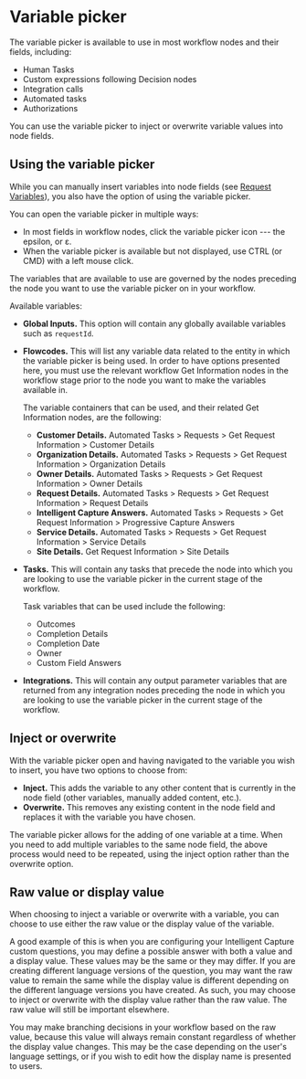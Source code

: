 # Variable picker
The variable picker is available to use in most workflow nodes and their fields, including:
* Human Tasks
* Custom expressions following Decision nodes
* Integration calls
* Automated tasks
* Authorizations

You can use the variable picker to inject or overwrite variable values into node fields.

## Using the variable picker
While you can manually insert variables into node fields (see [Request Variables](/servicemanager-config/customize/workflows/request-variables)), you also have the option of using the variable picker.

You can open the variable picker in multiple ways:
* In most fields in workflow nodes, click the variable picker icon --- the epsilon, or ε.
* When the variable picker is available but not displayed, use CTRL (or CMD) with a left mouse click.

The variables that are available to use are governed by the nodes preceding the node you want to use the variable picker on in your workflow.

Available variables:
* **Global Inputs.** This option will contain any globally available variables such as `requestId`.
* **Flowcodes.** This will list any variable data related to the entity in which the variable picker is being used. In order to have options presented here, you must use the relevant workflow Get Information nodes in the workflow stage prior to the node you want to make the variables available in.

    The variable containers that can be used, and their related Get Information nodes, are the following:
    * **Customer Details.** Automated Tasks > Requests > Get Request Information > Customer Details
    * **Organization Details.** Automated Tasks > Requests > Get Request Information > Organization Details
    * **Owner Details.** Automated Tasks > Requests > Get Request Information > Owner Details
    * **Request Details.** Automated Tasks > Requests > Get Request Information > Request Details
    * **Intelligent Capture Answers.** Automated Tasks > Requests > Get Request Information > Progressive Capture Answers
    * **Service Details.** Automated Tasks > Requests > Get Request Information > Service Details
    * **Site Details.** Get Request Information > Site Details
* **Tasks.** This will contain any tasks that precede the node into which you are looking to use the variable picker in the current stage of the workflow.

    Task variables that can be used include the following:
    * Outcomes
    * Completion Details
    * Completion Date
    * Owner
    * Custom Field Answers
* **Integrations.** This will contain any output parameter variables that are returned from any integration nodes preceding the node in which you are looking to use the variable picker in the current stage of the workflow.

## Inject or overwrite
With the variable picker open and having navigated to the variable you wish to insert, you have two options to choose from:

* **Inject.** This adds the variable to any other content that is currently in the node field (other variables, manually added content, etc.).
* **Overwrite.** This removes any existing content in the node field and replaces it with the variable you have chosen.  

The variable picker allows for the adding of one variable at a time. When you need to add multiple variables to the same node field, the above process would need to be repeated, using the inject option rather than the overwrite option.

## Raw value or display value
When choosing to inject a variable or overwrite with a variable, you can choose to use either the raw value or the display value of the variable.

A good example of this is when you are configuring your Intelligent Capture custom questions, you may define a possible answer with both a value and a display value. These values may be the same or they may differ. If you are creating different language versions of the question, you may want the raw value to remain the same while the display value is different depending on the different language versions you have created. As such, you may choose to inject or overwrite with the display value rather than the raw value. The raw value will still be important elsewhere.

You may make branching decisions in your workflow based on the raw value, because this value will always remain constant regardless of whether the display value changes. This may be the case depending on the user's language settings, or if you wish to edit how the display name is presented to users.